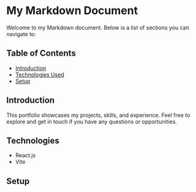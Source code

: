 # My Markdown Document

Welcome to my Markdown document. Below is a list of sections you can navigate to:

## Table of Contents

- [Introduction](#introduction)
- [Technologies Used](#Technologies)
- [Setup](#Setup)

## Introduction

This portfolio showcases my projects, skills, and experience. Feel free to explore and get in touch if you have any questions or opportunities.

## Technologies

- React.js
- Vite

## Setup
